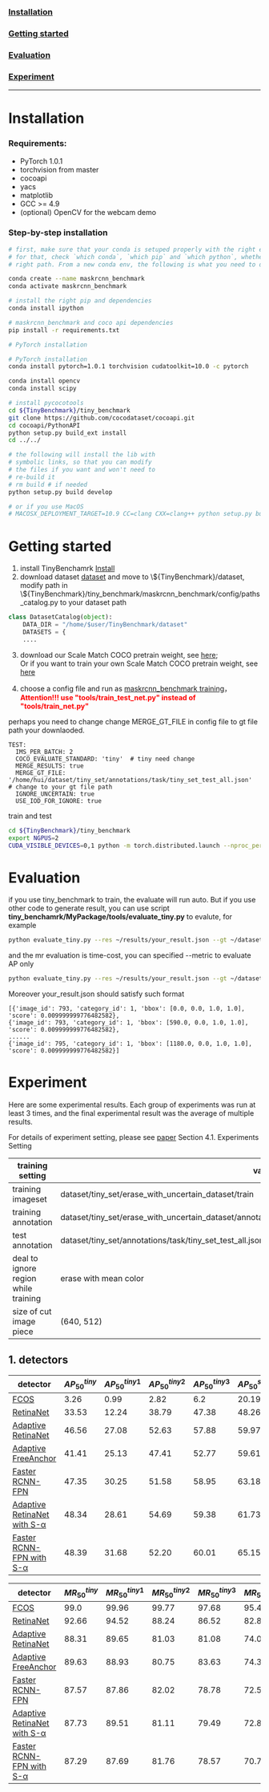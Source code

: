 ### [Installation](#1.)
### [Getting started](#2.)
### [Evaluation](#3.)
### [Experiment](#4.)

---

# Installation <a name='1.'/>

### Requirements:
- PyTorch 1.0.1
- torchvision from master
- cocoapi
- yacs
- matplotlib
- GCC >= 4.9
- (optional) OpenCV for the webcam demo


### Step-by-step installation

```bash
# first, make sure that your conda is setuped properly with the right environment
# for that, check `which conda`, `which pip` and `which python`, whether they point to the
# right path. From a new conda env, the following is what you need to do:

conda create --name maskrcnn_benchmark
conda activate maskrcnn_benchmark

# install the right pip and dependencies
conda install ipython

# maskrcnn_benchmark and coco api dependencies
pip install -r requirements.txt

# PyTorch installation

# PyTorch installation
conda install pytorch=1.0.1 torchvision cudatoolkit=10.0 -c pytorch

conda install opencv
conda install scipy

# install pycocotools
cd ${TinyBenchmark}/tiny_benchmark
git clone https://github.com/cocodataset/cocoapi.git
cd cocoapi/PythonAPI
python setup.py build_ext install
cd ../../

# the following will install the lib with
# symbolic links, so that you can modify
# the files if you want and won't need to
# re-build it
# rm build # if needed
python setup.py build develop

# or if you use MacOS
# MACOSX_DEPLOYMENT_TARGET=10.9 CC=clang CXX=clang++ python setup.py build develop
```


# Getting started <a name='2.'/>
1. install TinyBenchamrk [Install]()
2. download dataset [dataset](../dataset) and move to \\\${TinyBenchmark}/dataset,
modify path in \\\${TinyBenchmark}/tiny_benchmark/maskrcnn_benchmark/config/paths_catalog.py to your dataset path

```py
class DatasetCatalog(object):
    DATA_DIR = "/home/$user/TinyBenchmark/dataset"
    DATASETS = {
    ....
```
3. download our Scale Match COCO pretrain weight, see [here](../params/Readme.md);<br/>
Or if you want to train your own Scale Match COCO pretrain weight, see [here](configs/TinyCOCO/Readme.md)

4. choose a config file and run as [maskrcnn_benchmark training](https://github.com/facebookresearch/maskrcnn-benchmark#multi-gpu-training)，<font color='ff0000'/>**Attention!!! use "tools/train_test_net.py" instead of "tools/train_net.py"**</font>

perhaps you need to change change MERGE_GT_FILE in config file to gt file path your downlaoded.
```
TEST:
  IMS_PER_BATCH: 2
  COCO_EVALUATE_STANDARD: 'tiny'  # tiny need change
  MERGE_RESULTS: true
  MERGE_GT_FILE: '/home/hui/dataset/tiny_set/annotations/task/tiny_set_test_all.json'  # change to your gt file path
  IGNORE_UNCERTAIN: true
  USE_IOD_FOR_IGNORE: true
```

train and test
```sh
cd ${TinyBenchmark}/tiny_benchmark
export NGPUS=2
CUDA_VISIBLE_DEVICES=0,1 python -m torch.distributed.launch --nproc_per_node=$NGPUS --master_port=9001 tools/train_test_net.py --config ${config_path}
```


# Evaluation <a name='3.'/>

if you use tiny_benchmark to train, the evaluate will run auto. But if you use other code to generate result, you can use script **tiny_benchamrk/MyPackage/tools/evaluate_tiny.py** to evalute, for example
```sh
python evaluate_tiny.py --res ~/results/your_result.json --gt ~/dataset/tiny_set_test_all.json --detail
```
and the mr evaluation is time-cost, you can specified --metric to evaluate AP only
```sh
python evaluate_tiny.py --res ~/results/your_result.json --gt ~/dataset/tiny_set_test_all.json --detail --metric 'ap'
```

Moreover your_result.json should satisfy such format
```
[{'image_id': 793, 'category_id': 1, 'bbox': [0.0, 0.0, 1.0, 1.0], 'score': 0.009999999776482582}, 
{'image_id': 793, 'category_id': 1, 'bbox': [590.0, 0.0, 1.0, 1.0], 'score': 0.009999999776482582},
......
{'image_id': 795, 'category_id': 1, 'bbox': [1180.0, 0.0, 1.0, 1.0], 'score': 0.009999999776482582}]
```


# Experiment <a name='4.'/>

<a color='#00ff00'>  Here are some experimental results. Each group of experiments was run at least 3 times, and the final experimental result was the average of multiple results.</a>

For details of experiment setting, please see [paper](https://arxiv.org/pdf/2011.02298.pdf) Section 4.1. Experiments Setting

training setting| value
---|---
training imageset| dataset/tiny_set/erase_with_uncertain_dataset/train
training annotation| dataset/tiny_set/erase_with_uncertain_dataset/annotations/corner/task/tiny_set_train_sw640_sh512_all.json
test annotation| dataset/tiny_set/annotations/task/tiny_set_test_all.json
deal to ignore region while training| erase with mean color
size of cut image piece| (640, 512)

## 1. detectors

detector | $AP^{tiny}_{50}$ | $AP^{tiny1}_{50}$ | $AP^{tiny2}_{50}$ |  $AP^{tiny3}_{50}$ | $AP^{small}_{50}$| $AP^{tiny}_{25}$| $AP^{tiny}_{75}$
---|---|---|---|---|---|---|---
[FCOS](configs/TinyPerson/fcos/baseline1/fcos_R_50_FPN_1x_baseline1.yaml) 						| 3.26 | 0.99 | 2.82 | 6.2 | 20.19 | 13.28 | 0.14
[RetinaNet](configs/TinyPerson/retina/baseline1/retina_R_50_FPN_1x_baseline1_lr.yaml)			| 33.53 | 12.24 | 38.79 | 47.38  | 48.26 | 61.51 | 2.28
[Adaptive RetinaNet](configs/TinyPerson/retina/baseline1/retina_R_50_FPN_1x_baseline1_lrfpn.yaml)                              |46.56 | 27.08 | 52.63 | 57.88 |  59.97 | 69.6 | 4.49
[Adaptive FreeAnchor](configs/TinyPerson/freeanchor/baseline1/freeanchor_R_50_FPN_1x_baseline1_lrfpn.yaml) | 41.41 | 25.13 | 47.41 | 52.77  | 59.61 | 63.38 | 4.58
[Faster RCNN-FPN](configs/TinyPerson/FPN/baseline1/e2e_faster_rcnn_R_50_FPN_1x_cocostyle_baseline1.yaml)       |47.35| 30.25|51.58|58.95|63.18|68.43|5.83
[Adaptive RetinaNet with S-α](configs/TinyPerson/retina/S_alpha/retina_R_50_FPN_1x_baseline1_lrfpn_sa.yaml)                              | 48.34 | 28.61 | 54.69 | 59.38 | 61.73 | 71.18 | 5.34
[Faster RCNN-FPN with S-α](configs/TinyPerson/FPN/S_alpha/e2e_faster_rcnn_R_50_FPN_1x_cocostyle_baseline1_sa.yaml)                             | 48.39 | 31.68 | 52.20 | 60.01 | 65.15 | 69.32 | 5.78

detector | $MR^{tiny}_{50}$ | $MR^{tiny1}_{50}$ | $MR^{tiny2}_{50}$ |  $MR^{tiny3}_{50}$  | $MR^{small}_{50}$ | $MR^{tiny}_{25}$ | $MR^{tiny}_{75}$
---|---|---|---|---|---|---|---
[FCOS](configs/TinyPerson/fcos/baseline1/fcos_R_50_FPN_1x_baseline1.yaml) 					  | 99.0| 99.96 | 99.77 | 97.68  | 95.49 | 97.24 | 99.89
[RetinaNet](configs/TinyPerson/retina/baseline1/retina_R_50_FPN_1x_baseline1_lr.yaml)			     | 92.66 | 94.52 | 88.24 | 86.52  | 82.84 | 81.95 | 99.13
[Adaptive RetinaNet](configs/TinyPerson/retina/baseline1/retina_R_50_FPN_1x_baseline1_lrfpn.yaml)    | 88.31 |  89.65 | 81.03 | 81.08  | 74.05 | 76.33 | 98.76
[Adaptive FreeAnchor](configs/TinyPerson/freeanchor/baseline1/freeanchor_R_50_FPN_1x_baseline1_lrfpn.yaml) | 89.63 | 88.93 | 80.75 | 83.63  | 74.38 | 78.21 | 98.77
[Faster RCNN-FPN](configs/TinyPerson/FPN/baseline1/e2e_faster_rcnn_R_50_FPN_1x_cocostyle_baseline1.yaml)    |87.57 | 87.86|82.02|78.78|72.56|76.59|98.39 
[Adaptive RetinaNet with S-α](configs/TinyPerson/retina/S_alpha/retina_R_50_FPN_1x_baseline1_lrfpn_sa.yaml)   | 87.73 | 89.51 | 81.11 | 79.49 | 72.82 | 74.85 | 98.57
[Faster RCNN-FPN with S-α](configs/TinyPerson/FPN/S_alpha/e2e_faster_rcnn_R_50_FPN_1x_cocostyle_baseline1_sa.yaml) | 87.29 | 87.69 | 81.76 | 78.57 | 70.75 | 76.58 | 98.42

        

```{.python .input}

```
